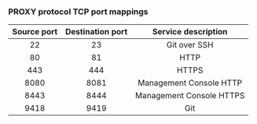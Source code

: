 ### PROXY protocol TCP port mappings

| Source port | Destination port |   Service description    |
|:-----------:|:----------------:|:------------------------:|
|     22      |        23        |       Git over SSH       |
|     80      |        81        |           HTTP           |
|     443     |       444        |          HTTPS           |
|    8080     |       8081       | Management Console HTTP  |
|    8443     |       8444       | Management Console HTTPS |
|    9418     |       9419       |           Git            |
